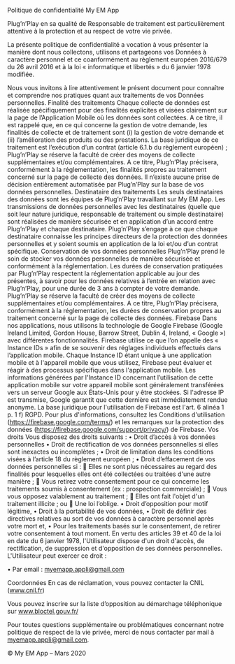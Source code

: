 Politique de confidentialité
My EM App

Plug’n’Play en sa qualité de Responsable de traitement est particulièrement attentive à la protection et au respect de votre vie privée.

La présente politique de confidentialité a vocation à vous présenter la manière dont nous collectons, utilisons et partageons vos Données à caractère personnel et ce coanformément au règlement européen 2016/679 du 26 avril 2016 et à la loi « informatique et libertés » du 6 janvier 1978 modifiée.

Nous vous invitons à lire attentivement le présent document pour connaître et comprendre nos pratiques quant aux traitements de vos Données personnelles.
Finalité des traitements
Chaque collecte de données est réalisée spécifiquement pour des finalités explicites et visées clairement sur la page de l’Application Mobile où les données sont collectées. A ce titre, il est rappelé que, en ce qui concerne la gestion de votre demande, les finalités de collecte et de traitement sont (i) la gestion de votre demande et (ii) l’amélioration des produits ou des prestations.
La base juridique de ce traitement est l’exécution d’un contrat (article 6.1.b du règlement européen) ;
Plug’n’Play se réserve la faculté de créer des moyens de collecte supplémentaires et/ou complémentaires. A ce titre, Plug’n’Play précisera, conformément à la réglementation, les finalités propres au traitement concerné sur la page de collecte des données.
Il n’existe aucune prise de décision entièrement automatisée par Plug’n’Play sur la base de vos données personnelles.
Destinataire des traitements
Les seuls destinataires des données sont les équipes de Plug’n’Play travaillant sur My EM App.
Les transmissions de données personnelles avec les destinataires (quelle que soit leur nature juridique, responsable de traitement ou simple destinataire) sont réalisées de manière sécurisée et en application d’un accord entre Plug’n’Play et chaque destinataire. Plug’n’Play s’engage à ce que chaque destinataire connaisse les principes directeurs de la protection des données personnelles et y soient soumis en application de la loi et/ou d’un contrat spécifique.
Conservation de vos données personnelles
Plug’n’Play prend le soin de stocker vos données personnelles de manière sécurisée et conformément à la réglementation.
Les durées de conservation pratiquées par Plug’n’Play respectent la réglementation applicable au jour des présentes, à savoir pour les données relatives à l’entrée en relation avec Plug’n’Play, pour une durée de 3 ans à compter de votre demande.
Plug’n’Play se réserve la faculté de créer des moyens de collecte supplémentaires et/ou complémentaires. A ce titre, Plug’n’Play précisera, conformément à la réglementation, les durées de conservation propres au traitement concerné sur la page de collecte des données.
Firebase
Dans nos applications, nous utilisons la technologie de Google Firebase (Google Ireland Limited, Gordon House, Barrow Street, Dublin 4, Ireland, « Google ») avec différentes fonctionnalités. Firebase utilise ce que l’on appelle des « Instance IDs » afin de se souvenir des réglages individuels effectués dans l’application mobile. Chaque Instance ID étant unique à une application mobile et à l'appareil mobile que vous utilisez, Firebase peut évaluer et réagir à des processus spécifiques dans l'application mobile. Les informations générées par l'Instance ID concernant l’utilisation de cette application mobile sur votre appareil mobile sont généralement transférées vers un serveur Google aux États-Unis pour y être stockées. Si l'adresse IP est transmise, Google garantit que cette dernière est immédiatement rendue anonyme. La base juridique pour l'utilisation de Firebase est l'art. 6 alinéa 1 p. 1 f) RGPD.
Pour plus d'informations, consultez les Conditions d'utilisation (https://firebase.google.com/terms/) et les remarques sur la protection des données (https://firebase.google.com/support/privacy/) de Firebase.
Vos droits
Vous disposez des droits suivants :
•	Droit d’accès à vos données personnelles
•	Droit de rectification de vos données personnelles si elles sont inexactes ou incomplètes ;
•	Droit de limitation dans les conditions visées à l’article 18 du règlement européen ;
•	Droit d’effacement de vos données personnelles si :
	Elles ne sont plus nécessaires au regard des finalités pour lesquelles elles ont été collectées ou traitées d'une autre manière ;
	Vous retirez votre consentement pour ce qui concerne les traitements soumis à consentement (ex : prospection commerciale) ;
	Vous vous opposez valablement au traitement ;
	Elles ont fait l'objet d'un traitement illicite ; ou
	Une loi l’oblige.
•	Droit d’opposition pour motif légitime,
•	Droit à la portabilité de vos données,
•	Droit de définir des directives relatives au sort de vos données à caractère personnel après votre mort et,
•	Pour les traitements basés sur le consentement, de retirer votre consentement à tout moment.
En vertu des articles 39 et 40 de la loi en date du 6 janvier 1978, l'Utilisateur dispose d'un droit d'accès, de rectification, de suppression et d'opposition de ses données personnelles. L'Utilisateur peut exercer ce droit :

•	Par email : myemapp.appli@gmail.com

Coordonnées
En cas de réclamation, vous pouvez contacter la CNIL (www.cnil.fr)

Vous pouvez inscrire sur la liste d’opposition au démarchage téléphonique sur www.bloctel.gouv.fr/

Pour toutes questions supplémentaire ou problématiques concernant notre politique de respect de la vie privée, merci de nous contacter par mail à myemapp.appli@gmail.com.


© My EM App – Mars 2020
